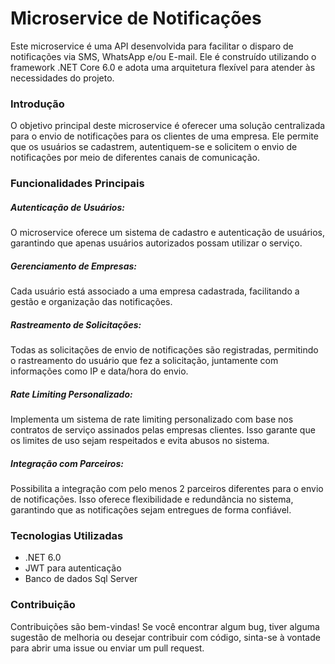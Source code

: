 # Microservice de Notificações
Este microservice é uma API desenvolvida para facilitar o disparo de notificações via SMS, WhatsApp e/ou E-mail. Ele é construído utilizando o framework .NET Core 6.0 e adota uma arquitetura flexível para atender às necessidades do projeto.

### Introdução
O objetivo principal deste microservice é oferecer uma solução centralizada para o envio de notificações para os clientes de uma empresa. Ele permite que os usuários se cadastrem, autentiquem-se e solicitem o envio de notificações por meio de diferentes canais de comunicação.

### Funcionalidades Principais
##### Autenticação de Usuários: 
O microservice oferece um sistema de cadastro e autenticação de usuários, garantindo que apenas usuários autorizados possam utilizar o serviço.
##### Gerenciamento de Empresas: 
Cada usuário está associado a uma empresa cadastrada, facilitando a gestão e organização das notificações.
##### Rastreamento de Solicitações: 
Todas as solicitações de envio de notificações são registradas, permitindo o rastreamento do usuário que fez a solicitação, juntamente com informações como IP e data/hora do envio.
##### Rate Limiting Personalizado: 
Implementa um sistema de rate limiting personalizado com base nos contratos de serviço assinados pelas empresas clientes. Isso garante que os limites de uso sejam respeitados e evita abusos no sistema.
##### Integração com Parceiros: 
Possibilita a integração com pelo menos 2 parceiros diferentes para o envio de notificações. Isso oferece flexibilidade e redundância no sistema, garantindo que as notificações sejam entregues de forma confiável.

### Tecnologias Utilizadas
- .NET 6.0
- JWT para autenticação
- Banco de dados Sql Server

### Contribuição
Contribuições são bem-vindas! Se você encontrar algum bug, tiver alguma sugestão de melhoria ou desejar contribuir com código, sinta-se à vontade para abrir uma issue ou enviar um pull request.
